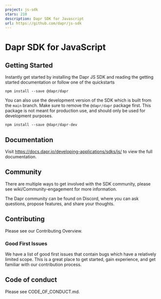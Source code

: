 ```yaml
---
project: js-sdk
stars: 210
description: Dapr SDK for Javascript
url: https://github.com/dapr/js-sdk
---
```


Dapr SDK for JavaScript
=======================

Getting Started
---------------

Instantly get started by installing the Dapr JS SDK and reading the getting started documentation or follow one of the quickstarts

```
npm install --save @dapr/dapr
```

You can also use the development version of the SDK which is built from the `main` branch. Make sure to remove the `@dapr/dapr` package first. This package is not meant for production use, and should only be used for development purposes.

```
npm install --save @dapr/dapr-dev
```

Documentation
-------------

Visit https://docs.dapr.io/developing-applications/sdks/js/ to view the full documentation.

Community
---------

There are multiple ways to get involved with the SDK community, please see wiki/Community-engagement for more information.

The Dapr community can be found on Discord, where you can ask questions, propose features, and share your thoughts.

Contributing
------------

Please see our Contributing Overview.

### Good First Issues

We have a list of good first issues that contain bugs which have a relatively limited scope. This is a great place to get started, gain experience, and get familiar with our contribution process.

Code of conduct
---------------

Please see CODE\_OF\_CONDUCT.md.
